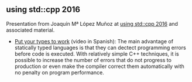 using std::cpp 2016
-------------------

Presentation from Joaquín Mª López Muñoz at [using std::cpp 2016](http://usingstdcpp.org/using-stdcpp-2016/) and associated material.
* [Put your types to work](https://github.com/joaquintides/usingstdcpp2016/raw/master/Put%20your%20types%20to%20work.pdf) (video in Spanish): The main advantage of statically typed languages is that they can dectect programming errors before code is executed. With relatively simple C++ techniques, it is possible to increase the number of errors that do not progress to production or even make the compiler correct them automatically with no penalty on program performance.
